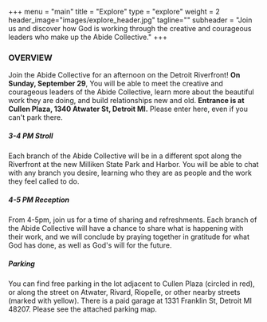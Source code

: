 +++
menu = "main"
title = "Explore"
type = "explore"
weight = 2
header_image="images/explore_header.jpg"
tagline=""
subheader = "Join us and discover how God is working through the creative and courageous leaders who make up the Abide Collective."
+++
### OVERVIEW

Join the Abide Collective for an afternoon on the Detroit Riverfront! **On Sunday, September 29**, You will be able to meet the creative and courageous leaders of the Abide Collective, learn more about the beautiful work they are doing, and build relationships new and old. **Entrance is at Cullen Plaza, 1340 Atwater St, Detroit MI.** Please enter here, even if you can't park there. 

##### 3-4 PM Stroll

Each branch of the Abide Collective will be in a different spot along the Riverfront at the new Milliken State Park and Harbor. You will be able to chat with any branch you desire, learning who they are as people and the work they feel called to do.

##### 4-5 PM Reception

From 4-5pm, join us for a time of sharing and refreshments. Each branch of the Abide Collective will have a chance to share what is happening with their work, and we will conclude by praying together in gratitude for what God has done, as well as God's will for the future. 

##### Parking

You can find free parking in the lot adjacent to Cullen Plaza (circled in red), or along the street on Atwater, Rivard, Riopelle, or other nearby streets (marked with yellow). There is a paid garage at 1331 Franklin St, Detroit MI 48207. Please see the attached parking map. 